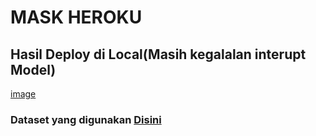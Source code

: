 # MASK HEROKU

## Hasil Deploy di Local(Masih kegalalan interupt Model)

[image](https://user-images.githubusercontent.com/49096980/146733810-20ea2fd8-1fb7-473f-b1c6-c6cf8b1984b1.png)


### Dataset yang digunakan [Disini](https://www.kaggle.com/vijaykumar1799/face-mask-detection)
